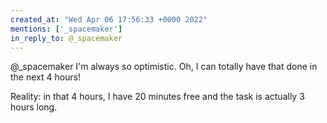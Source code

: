 ```yaml
---
created_at: "Wed Apr 06 17:56:33 +0000 2022"
mentions: ['_spacemaker']
in_reply_to: @_spacemaker
---
```


@_spacemaker I'm always so optimistic. Oh, I can totally have that done in the next 4 hours!

Reality: in that 4 hours, I have 20 minutes free and the task is actually 3 hours long.